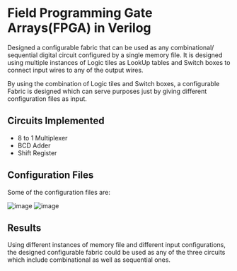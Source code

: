 # Field Programming Gate Arrays(FPGA) in Verilog

Designed a configurable fabric that can be used as any combinational/
sequential digital circuit configured by a single memory file. It is designed using
multiple instances of Logic tiles as LookUp tables and Switch boxes to connect
input wires to any of the output wires.

By using the combination of Logic tiles and Switch boxes, a configurable Fabric is
designed which can serve purposes just by giving different configuration files as
input.

## Circuits Implemented
- 8 to 1 Multiplexer
- BCD Adder
- Shift Register

## Configuration Files
Some of the configuration files are:

![image](https://user-images.githubusercontent.com/58677568/119256430-5d74c680-bbde-11eb-8156-6f9e85104bc0.png)
![image](https://user-images.githubusercontent.com/58677568/119256439-65cd0180-bbde-11eb-91ce-d4bae5a7b632.png)

## Results
Using different instances of memory file and different input configurations, the
designed configurable fabric could be used as any of the three circuits which include
combinational as well as sequential ones.
